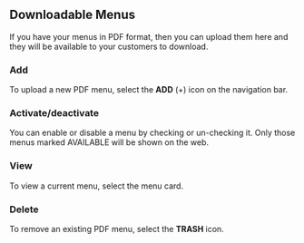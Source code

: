 ## Downloadable Menus

If you have your menus in PDF format, then you can upload them here and they will be available to your 
customers to download.

### Add

To upload a new PDF menu, select the **ADD** (+) icon on the navigation bar.

### Activate/deactivate

You can enable or disable a menu by checking or un-checking it. Only those menus marked AVAILABLE will be shown on 
the web. 

### View

To view a current menu, select the menu card.

### Delete

To remove an existing PDF menu, select the **TRASH** icon.



 

  
  


